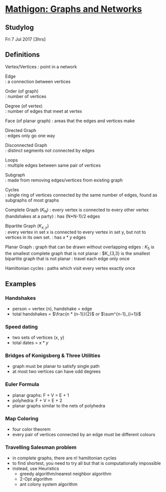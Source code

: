 [Mathigon: Graphs and Networks](https://mathigon.org/course/graphs-and-networks)
====

Studylog
----

Fri  7 Jul 2017 [3hrs]

Definitions
----

Vertex/Vertices
: point in a network  

Edge  
: a connection between vertices  

Order (of graph)  
: number of vertices  

Degree (of vertex)  
: number of edges that meet at vertex

Face (of planar graph)
: areas that the edges and vertices make  

Directed Graph  
: edges only go one way  

Disconnected Graph  
: distinct segments not connected by edges  

Loops  
: multiple edges between same pair of vertices  

Subgraph  
: made from removing edges/vertices from existing graph  

Cycles  
: single ring of vertices connected by the same number of edges, found as subgraphs of most graphs  

Complete Graph ($K_N$)
: every vertex is connected to every other vertex (handshakes at a party)
: has (N*N-1)/2 edges

Bipartite Graph ($K_{x,y}$)  
: every vertex in set x is connected to every vertex in set y, but not to vertices in its own set.
: has $x * y$ edges

Planar Graph
: graph that can be drawn without overlapping edges
: $K_5$ is the smallest complete graph that is not planar
: $K_{3,3} is the smallest bipartite graph that is not planar
: travel each edge only once

Hamiltonian cycles
: paths which visit every vertex exactly once	

Examples
----

### Handshakes

* person = vertex (n), handshake = edge  
* total handshakes = $\frac{n * (n-1)}{2}$ or $\sum^{n-1}_{i=1}i$  

### Speed dating

* two sets of vertices (x, y)
* total dates = $x*y$

### Bridges of Konigsberg & Three Utilities

* graph must be planar to satisfy single path
* at most two vertices can have odd degrees

### Euler Formula

* planar graphs: F + V = E + 1
* polyhedra: F + V = E + 2
* planar graphs similar to the nets of polyhedra

### Map Coloring

* four color theorem
* every pair of vertices connected by an edge must be different colours

### Travelling Salesman problem

* in complete graphs, there are n! hamiltonian cycles
* to find shortest, you need to try all but that is computationally impossible 
* instead, use Heuristics
    * greedy algorithm/nearest neighbor algorithm
    * 2-Opt algorithm
    * ant colony system algorithm















